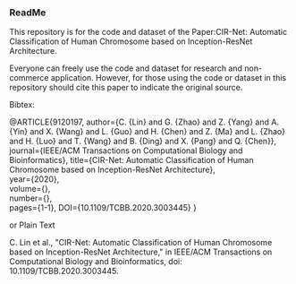 ### ReadMe

This repository is for the code and dataset of the Paper:CIR-Net: Automatic Classification of Human Chromosome based on Inception-ResNet Architecture.

Everyone can freely use the code and dataset for research and non-commerce application. However, for those using the code or dataset in this repository should cite this paper to indicate the original source.

Bibtex:

@ARTICLE{9120197,
author={C. {Lin} and G. {Zhao} and Z. {Yang} and A. {Yin} and X. {Wang} and L. {Guo} and H. {Chen} and Z. {Ma} and L. {Zhao} and H. {Luo} and T. {Wang} and B. {Ding} and X. {Pang} and Q. {Chen}},  
journal={IEEE/ACM Transactions on Computational Biology and Bioinformatics},
title={CIR-Net: Automatic Classification of Human Chromosome based on Inception-ResNet Architecture},   
year={2020},  
volume={},  
number={},  
pages={1-1},
DOI={10.1109/TCBB.2020.3003445}
}


or Plain Text

C. Lin et al., "CIR-Net: Automatic Classification of Human Chromosome based on Inception-ResNet Architecture," in IEEE/ACM Transactions on Computational Biology and Bioinformatics, doi: 10.1109/TCBB.2020.3003445.


